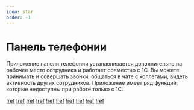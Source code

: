 ```yaml
---
icon: star
order: -1
---
```


# Панель телефонии

Приложение панели телефонии устанавливается дополнительно на рабочее место сотрудника и работает совместно с 1С.
Вы можете принимать и совершать звонки, общаться в чате с коллегами, видеть активность других сотрудников.
Приложение имеет ряд функций, которые недоступны при работе только с 1С.

[!ref](install.md)
[!ref](setup.md)
[!ref](incoming-call.md)
[!ref](transfer-call.md)
[!ref](outgoing-call.md)
[!ref](call-records.md)
[!ref](call-pickup.md)
[!ref](chat.md)
[!ref](supervisor.md)
[!ref](conference.md)
